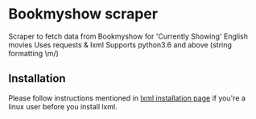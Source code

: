 # Bookmyshow scraper

Scraper to fetch data from Bookmyshow for 'Currently Showing' English movies
Uses requests & lxml
Supports python3.6 and above (string formatting \m/)

## Installation
Please follow instructions mentioned in [lxml installation page](http://lxml.de/installation.html) if you're a linux user before you install lxml.

